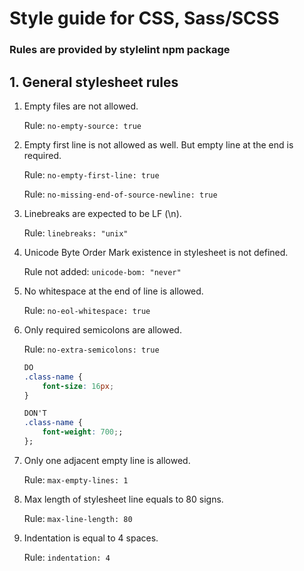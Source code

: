 # Style guide for CSS, Sass/SCSS
### Rules are provided by stylelint npm package

## 1. General stylesheet rules

1. Empty files are not allowed.

    Rule: `no-empty-source: true`

2. Empty first line is not allowed as well. But empty line at the end is required.

    Rule: `no-empty-first-line: true`

    Rule: `no-missing-end-of-source-newline: true`

3. Linebreaks are expected to be LF (\n).

    Rule: `linebreaks: "unix"`

4. Unicode Byte Order Mark existence in stylesheet is not defined.

    Rule not added: `unicode-bom: "never"`

5. No whitespace at the end of line is allowed.

    Rule: `no-eol-whitespace: true`

6. Only required semicolons are allowed.

    Rule: `no-extra-semicolons: true`

    ```css
    DO
    .class-name {
        font-size: 16px;
    }

    DON'T
    .class-name {
        font-weight: 700;;
    };
    ```

7. Only one adjacent empty line is allowed.

    Rule: `max-empty-lines: 1`

8. Max length of stylesheet line equals to 80 signs.

    Rule: `max-line-length: 80`

9. Indentation is equal to 4 spaces.

    Rule: `indentation: 4`
